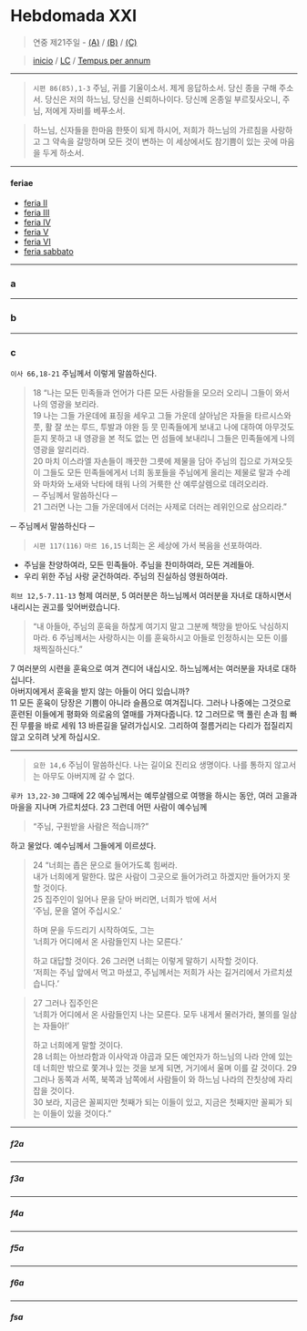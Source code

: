 # Hebdomada XXI

> 연중 제21주일  - [(A)](#a) / [(B)](#b) / [(C)](#c)  
  
> [inicio](../../README.md) / [LC](../../LC.md) / [Tempus per annum](../LH.md)  

----

> `시편 86(85),1-3` 주님, 귀를 기울이소서. 제게 응답하소서. 당신 종을 구해 주소서. 당신은 저의 하느님, 당신을 신뢰하나이다. 당신께 온종일 부르짖사오니, 주님, 저에게 자비를 베푸소서.

> 하느님, 신자들을 한마음 한뜻이 되게 하시어, 저희가 하느님의 가르침을 사랑하고 그 약속을 갈망하며 모든 것이 변하는 이 세상에서도 참기쁨이 있는 곳에 마음을 두게 하소서.

----

#### feriae

- [feria II](#f2a)
- [feria III](#f3a)
- [feria IV](#f4a)
- [feria V](#f5a)
- [feria VI](#f6a)
- [feria sabbato](#fsa)

----

### a

----

### b

----

### c

`이사 66,18-21` 주님께서 이렇게 말씀하신다.  
> 18 “나는 모든 민족들과 언어가 다른 모든 사람들을 모으러 오리니 그들이 와서 나의 영광을 보리라.  
19 나는 그들 가운데에 표징을 세우고 그들 가운데 살아남은 자들을 타르시스와 풋, 활 잘 쏘는 루드, 투발과 야완 등 뭇 민족들에게 보내고 나에 대하여 아무것도 듣지 못하고 내 영광을 본 적도 없는 먼 섬들에 보내리니 그들은 민족들에게 나의 영광을 알리리라.  
20 마치 이스라엘 자손들이 깨끗한 그릇에 제물을 담아 주님의 집으로 가져오듯이 그들도 모든 민족들에게서 너희 동포들을 주님에게 올리는 제물로 말과 수레와 마차와 노새와 낙타에 태워 나의 거룩한 산 예루살렘으로 데려오리라.  
─ 주님께서 말씀하신다 ─   
21 그러면 나는 그들 가운데에서 더러는 사제로 더러는 레위인으로 삼으리라.”  

─ 주님께서 말씀하신다 ─  

> `시편 117(116)` `마르 16,15` 너희는 온 세상에 가서 복음을 선포하여라.
- 주님을 찬양하여라, 모든 민족들아. 주님을 찬미하여라, 모든 겨레들아.  
- 우리 위한 주님 사랑 굳건하여라. 주님의 진실하심 영원하여라.  

`히브 12,5-7.11-13` 형제 여러분, 5 여러분은 하느님께서 여러분을 자녀로 대하시면서 내리시는 권고를 잊어버렸습니다.  
> “내 아들아, 주님의 훈육을 하찮게 여기지 말고 그분께 책망을 받아도 낙심하지 마라. 6 주님께서는 사랑하시는 이를 훈육하시고 아들로 인정하시는 모든 이를 채찍질하신다.”

7 여러분의 시련을 훈육으로 여겨 견디어 내십시오. 하느님께서는 여러분을 자녀로 대하십니다.  
아버지에게서 훈육을 받지 않는 아들이 어디 있습니까?  
11 모든 훈육이 당장은 기쁨이 아니라 슬픔으로 여겨집니다. 그러나 나중에는 그것으로 훈련된 이들에게 평화와 의로움의 열매를 가져다줍니다. 12 그러므로 맥 풀린 손과 힘 빠진 무릎을 바로 세워 13 바른길을 달려가십시오. 그리하여 절름거리는 다리가 접질리지 않고 오히려 낫게 하십시오.  

----

> `요한 14,6` 주님이 말씀하신다. 나는 길이요 진리요 생명이다. 나를 통하지 않고서는 아무도 아버지께 갈 수 없다.

`루카 13,22-30` 그때에 22 예수님께서는 예루살렘으로 여행을 하시는 동안, 여러 고을과 마을을 지나며 가르치셨다. 23 그런데 어떤 사람이 예수님께  
> “주님, 구원받을 사람은 적습니까?”  

하고 물었다. 예수님께서 그들에게 이르셨다.  
> 24 “너희는 좁은 문으로 들어가도록 힘써라.  
> 내가 너희에게 말한다. 많은 사람이 그곳으로 들어가려고 하겠지만 들어가지 못할 것이다.  
> 25 집주인이 일어나 문을 닫아 버리면, 너희가 밖에 서서  
> ‘주님, 문을 열어 주십시오.’  
> 
> 하며 문을 두드리기 시작하여도, 그는  
> ‘너희가 어디에서 온 사람들인지 나는 모른다.’  
> 
> 하고 대답할 것이다. 26 그러면 너희는 이렇게 말하기 시작할 것이다.  
> ‘저희는 주님 앞에서 먹고 마셨고, 주님께서는 저희가 사는 길거리에서 가르치셨습니다.’

> 27 그러나 집주인은  
> ‘너희가 어디에서 온 사람들인지 나는 모른다. 모두 내게서 물러가라, 불의를 일삼는 자들아!’  
> 
> 하고 너희에게 말할 것이다.   
> 28 너희는 아브라함과 이사악과 야곱과 모든 예언자가 하느님의 나라 안에 있는데 너희만 밖으로 쫓겨나 있는 것을 보게 되면, 거기에서 울며 이를 갈 것이다. 29 그러나 동쪽과 서쪽, 북쪽과 남쪽에서 사람들이 와 하느님 나라의 잔칫상에 자리 잡을 것이다.  
> 30 보라, 지금은 꼴찌지만 첫째가 되는 이들이 있고, 지금은 첫째지만 꼴찌가 되는 이들이 있을 것이다.”  

----

##### f2a


----

##### f3a


----

##### f4a



----

##### f5a



----

##### f6a



----

##### fsa

